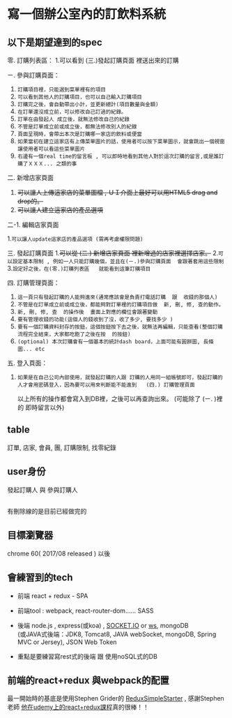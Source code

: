 # 寫一個辦公室內的訂飲料系統

## 以下是期望達到的spec

零. 訂購列表區：
    1.可以看到 (三.)發起訂購頁面  裡送出來的訂購

ㄧ. 參與訂購頁面：
    
1. ```訂購項目裡，只能選到菜單裡有的項目```
2. ```可以看到其他人的訂購項目，也可以自己輸入訂購項目```
3. ```訂購完之後，會自動帶出小計，並更新總計(項目數量與金額)```
4. ```在訂單還沒成立前，可以修改自己訂過的紀錄。```
5. ```訂單在由發起人 成立後，就無法修改自己的紀錄```
6. ```不管是訂單成立前或成立後，都無法修改別人的紀錄```
7. ```頁面呈現時，會帶出本次是訂購哪一家店的飲料或便當```
8. ```如果當初在建立這家店有上傳菜單圖片的話，使用者可以按下菜單圖示，就會跳出一個視窗讓使用者可以看這些菜單圖片```
9. ```右邊有一個real time的留言板 , 可以即時地看到其他人對於這次訂購的留言,或是誰訂購了ＸＸＸ... 之類的事```


二.  新增店家頁面

1. ~~可以讓人上傳這家店的菜單圖檔 , ＵＩ介面上最好可以用HTML5 drag and drop的。~~
2. ~~可以讓人建立這家店的產品選項~~    


二-1. 編輯店家頁面

1.```可以讓人update這家店的產品選項 (需再考慮權限問題)```

三. 發起訂購頁面
1.~~可以從 (二.) 新增店家頁面   裡新增過的店家裡選擇店家。~~
2.```可以設定基本限制 , 例如一人只能訂購幾個，並且在(ㄧ.)參與訂購頁面  會跟著套用這些限制```
3.```設定好之後，在(零.)訂購列表區   就能看到這筆訂購項目```
     
四. 訂購管理頁面：
1. ```這一頁只有發起訂購的人能夠進來(通常應該會是負責打電話訂購  跟  收錢的那個人)```
2. ```不管是在訂單成立前或成立後，都能夠對訂單裡的訂購項目做  新, 刪, 修, 查的動作。```
3. ```新, 刪, 修, 查  的操作後  畫面上對應的欄位會跟著變動```
4. ```要有管理收錢的功能(這個人的錢收到了沒，收了多少, 要找多少 )```
5. ```要有一個訂購資料封存的按鈕，這個按鈕按下去之後，就無法再編輯，只能查看(整個訂購流程完全結束，大家都吃飽了之後在按  的按鈕)```   
6. ```(optional) 本次訂購會有一個基本的統計dash board，上面可能有圓餅圖, 長條圖... etc```

五.  登入頁面：
1. ```如果是在自己公司內部使用，就發起訂購的人跟 訂購的人用同一組帳號即可，發起訂購的人才會用密碼登入，因為要可以用來判斷能不能進到   (四.) 訂購管理頁面```

    以上所有的操作都會寫入到DB裡，之後可以再查詢出來。  (可能除了 (ㄧ. )裡的  即時留言以外)

## table  
訂單, 店家, 會員, 團,  訂購限制, 找零紀錄

## user身份  
發起訂購人    與   參與訂購人

##
有刪除線的是目前已經做完的

##  目標瀏覽器 
chrome 60(  2017/08 released )  以後

## 會練習到的tech


- 前端 react +  redux - SPA
- 前端tool : webpack, react-router-dom…... SASS

- 後端 node.js , express(或koa) , [SOCKET.IO](https://socket.io/) or [ws](https://github.com/websockets/ws), mongoDB  
 (或JAVA式後端：JDK8, Tomcat8, JAVA webSocket,   mongoDB,
 Spring MVC  or Jersey), JSON Web Token

- 重點是要練習寫rest式的後端   跟  使用noSQL式的DB

## 前端的react+redux 與webpack的配置
最一開始時的基底是使用Stephen Grider的 [ReduxSimpleStarter](https://github.com/StephenGrider/ReduxSimpleStarter) , 感謝Stephen老師  [他在udemy上的react+redux課程](https://www.udemy.com/react-redux/learn/v4/overview)真的很棒！！




